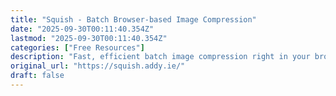 ```yaml
---
title: "Squish - Batch Browser-based Image Compression"
date: "2025-09-30T00:11:40.354Z"
lastmod: "2025-09-30T00:11:40.354Z"
categories: ["Free Resources"]
description: "Fast, efficient batch image compression right in your browser. Supports AVIF, JPEG, JXL, PNG, and WebP formats with adjustable quality settings."
original_url: "https://squish.addy.ie/"
draft: false
---
```

